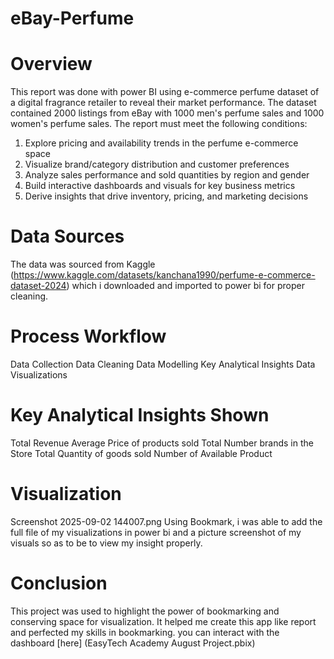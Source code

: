 # eBay-Perfume 
# Overview
This report was done with power BI using e-commerce perfume dataset of a digital fragrance retailer to reveal their market performance. The dataset contained 2000 listings from eBay with 1000 men's perfume sales and 1000 women's perfume sales. The report must meet the following conditions:

1. Explore pricing and availability trends in the perfume e-commerce space
2. Visualize brand/category distribution and customer preferences
3. Analyze sales performance and sold quantities by region and gender
4. Build interactive dashboards and visuals for key business metrics
5. Derive insights that drive inventory, pricing, and marketing decisions
   
# Data Sources
The data was sourced from Kaggle (https://www.kaggle.com/datasets/kanchana1990/perfume-e-commerce-dataset-2024) which i downloaded and imported to power bi for proper cleaning.  

# Process Workflow
Data Collection
Data Cleaning
Data Modelling
Key Analytical Insights
Data Visualizations

# Key Analytical Insights Shown
Total Revenue
Average Price of products sold
Total Number brands in the Store
Total Quantity of goods sold
Number of Available Product

# Visualization
Screenshot 2025-09-02 144007.png
Using Bookmark, i was able to add the full file of my visualizations in power bi and a picture screenshot of my visuals so as to be to view my insight properly.

# Conclusion
This project was used to highlight the power of bookmarking and conserving space for visualization. It helped me create this app like report and perfected my skills in bookmarking. you can interact with the dashboard [here] (EasyTech Academy August Project.pbix)

